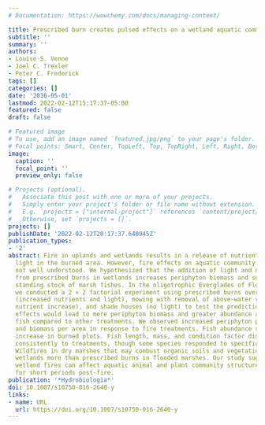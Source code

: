 ```yaml
---
# Documentation: https://wowchemy.com/docs/managing-content/

title: Prescribed burn creates pulsed effects on a wetland aquatic community
subtitle: ''
summary: ''
authors:
- Louise S. Venne
- Joel C. Trexler
- Peter C. Frederick
tags: []
categories: []
date: '2016-05-01'
lastmod: 2022-02-12T15:17:37-05:00
featured: false
draft: false

# Featured image
# To use, add an image named `featured.jpg/png` to your page's folder.
# Focal points: Smart, Center, TopLeft, Top, TopRight, Left, Right, BottomLeft, Bottom, BottomRight.
image:
  caption: ''
  focal_point: ''
  preview_only: false

# Projects (optional).
#   Associate this post with one or more of your projects.
#   Simply enter your project's folder or file name without extension.
#   E.g. `projects = ["internal-project"]` references `content/project/deep-learning/index.md`.
#   Otherwise, set `projects = []`.
projects: []
publishDate: '2022-02-12T20:17:37.640945Z'
publication_types:
- '2'
abstract: Fire in uplands and wetlands results in a release of nutrients and increased
  light in the burned area. However, fire effects on aquatic community dynamics are
  not well understood. We hypothesized that the addition of light and nutrients resulting
  from prescribed burns in wetlands increases periphyton biomass and supports increased
  standing stock of marsh fishes. In the oligotrophic Everglades of Florida, USA,
  we conducted a 2 × 2 factorial experiment using prescribed burns over standing water
  (increased nutrients and light), mowing with removal of above-water vegetation (no
  nutrient increase), and shade houses (no light) to test the prediction that fire
  effects would lead to more periphyton biomass and greater abundance and size of
  fish compared to other treatments. We observed increased periphyton percent cover
  and biomass per area in response to fire treatments. Fish abundance showed a short-term
  increase in burned plots. Fish length, mass, and condition factor did not respond
  consistently to treatments, though some species responded to specific treatments.
  Wildfires in dry marshes that may combust organic soils and vegetation may impact
  wetlands more than prescribed burns in flooded marshes. Our study suggests that
  wetland fires can affect aquatic animal and plant community structure, at least
  for short periods post-fire.
publication: '*Hydrobiologia*'
doi: 10.1007/s10750-016-2640-y
links:
- name: URL
  url: https://doi.org/10.1007/s10750-016-2640-y
---
```

